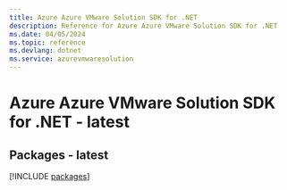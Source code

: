 ```yaml
---
title: Azure Azure VMware Solution SDK for .NET
description: Reference for Azure Azure VMware Solution SDK for .NET
ms.date: 04/05/2024
ms.topic: reference
ms.devlang: dotnet
ms.service: azurevmwaresolution
---
```

# Azure Azure VMware Solution SDK for .NET - latest
## Packages - latest
[!INCLUDE [packages](azure-vmware-solution-index.md)]